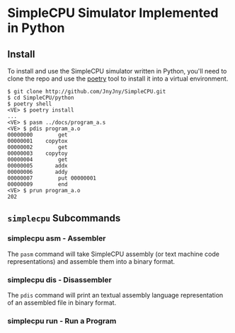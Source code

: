 # SimpleCPU Simulator Implemented in Python

## Install

To install and use the SimpleCPU simulator written in Python,
you'll need to clone the repo and use the [poetry][0] tool
to install it into a virtual environment.

```console
$ git clone http://github.com/JnyJny/SimpleCPU.git
$ cd SimpleCPU/python
$ poetry shell
<VE> $ poetry install
...
<VE> $ pasm ../docs/program_a.s
<VE> $ pdis program_a.o
00000000        get
00000001    copytox
00000002        get
00000003    copytoy
00000004        get
00000005       addx
00000006       addy
00000007        put 00000001
00000009        end
<VE> $ prun program_a.o
202
```

## `simplecpu` Subcommands

### simplecpu asm - Assembler

The `pasm` command will take SimpleCPU assembly (or text machine code representations)
and assemble them into a binary format. 

### simplecpu dis - Disassembler

The `pdis` command will print an textual assembly language representation of an
assembled file in binary format. 

### simplecpu run - Run a Program


[0]: https://python-poetry.org/docs/
